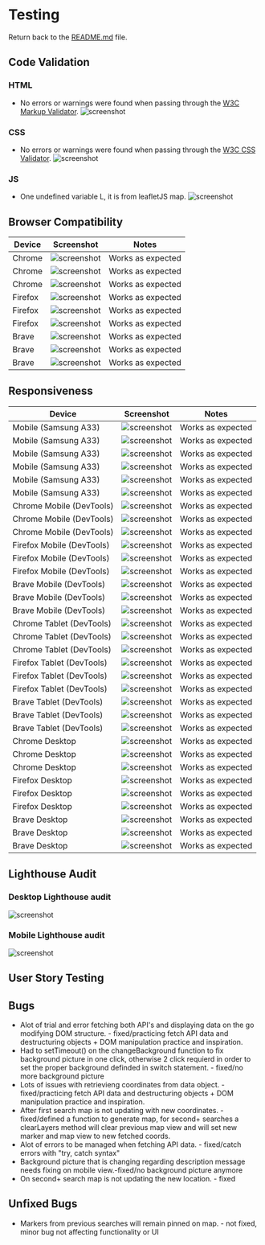 # Testing

Return back to the [README.md](README.md) file.


## Code Validation


### HTML
- No errors or warnings were found when passing through the [W3C Markup Validator](https://validator.w3.org/).
![screenshot](documentation/html-validation.jpg)


### CSS
- No errors or warnings were found when passing through the [W3C CSS Validator](https://jigsaw.w3.org/css-validator/).
![screenshot](documentation/css-validation.jpg)

### JS
- One undefined variable L, it is from leafletJS map.
![screenshot](documentation/jsint-validation.jpg)


## Browser Compatibility

| Device | Screenshot | Notes |
| --- | --- | --- |
| Chrome  | ![screenshot](documentation/chrome-desktop1.jpg) | Works as expected |
| Chrome  | ![screenshot](documentation/chrome-desktop2.jpg) | Works as expected |
| Chrome  | ![screenshot](documentation/chrome-desktop3.jpg) | Works as expected |
| Firefox  | ![screenshot](documentation/chrome-desktop1.jpg) | Works as expected |
| Firefox  | ![screenshot](documentation/chrome-desktop2.jpg) | Works as expected |
| Firefox  | ![screenshot](documentation/chrome-desktop3.jpg) | Works as expected |
| Brave  | ![screenshot](documentation/brave-desktop1.jpg) | Works as expected |
| Brave  | ![screenshot](documentation/brave-desktop2.jpg) | Works as expected |
| Brave  | ![screenshot](documentation/brave-desktop3.jpg) | Works as expected |

## Responsiveness

| Device | Screenshot | Notes |
| --- | --- | --- |
| Mobile (Samsung A33) | ![screenshot](documentation/mobile.jpg) | Works as expected |
| Mobile (Samsung A33) | ![screenshot](documentation/mobile1.jpg) | Works as expected |
| Mobile (Samsung A33) | ![screenshot](documentation/mobile2.jpg) | Works as expected |
| Mobile (Samsung A33) | ![screenshot](documentation/mobile3.jpg) | Works as expected |
| Mobile (Samsung A33) | ![screenshot](documentation/mobile4.jpg) | Works as expected |
| Mobile (Samsung A33) | ![screenshot](documentation/mobile5.jpg) | Works as expected |
| Chrome Mobile (DevTools) | ![screenshot](documentation/chrome-mobile1.jpg) | Works as expected |
| Chrome Mobile (DevTools) | ![screenshot](documentation/chrome-mobile2.jpg) | Works as expected |
| Chrome Mobile (DevTools) | ![screenshot](documentation/chrome-mobile3.jpg) | Works as expected |
| Firefox Mobile (DevTools) | ![screenshot](documentation/firefox-mobile1.jpg) | Works as expected |
| Firefox Mobile (DevTools) | ![screenshot](documentation/firefox-mobile2.jpg) | Works as expected |
| Firefox Mobile (DevTools) | ![screenshot](documentation/firefox-mobile3.jpg) | Works as expected |
| Brave Mobile (DevTools) | ![screenshot](documentation/brave-mobile1.jpg) | Works as expected |
| Brave Mobile (DevTools) | ![screenshot](documentation/brave-mobile2.jpg) | Works as expected |
| Brave Mobile (DevTools) | ![screenshot](documentation/brave-mobile3.jpg) | Works as expected |
| Chrome Tablet (DevTools) | ![screenshot](documentation/chrome-tablet1.jpg) | Works as expected |
| Chrome Tablet (DevTools) | ![screenshot](documentation/chrome-tablet2.jpg) | Works as expected |
| Chrome Tablet (DevTools) | ![screenshot](documentation/chrome-tablet3.jpg) | Works as expected |
| Firefox Tablet (DevTools) | ![screenshot](documentation/firefox-tablet1.jpg) | Works as expected |
| Firefox Tablet (DevTools) | ![screenshot](documentation/firefox-tablet2.jpg) | Works as expected |
| Firefox Tablet (DevTools) | ![screenshot](documentation/firefox-tablet3.jpg) | Works as expected |
| Brave Tablet (DevTools) | ![screenshot](documentation/brave-tablet1.jpg) | Works as expected |
| Brave Tablet (DevTools) | ![screenshot](documentation/brave-tablet2.jpg) | Works as expected |
| Brave Tablet (DevTools) | ![screenshot](documentation/brave-tablet3.jpg) | Works as expected |
| Chrome Desktop | ![screenshot](documentation/chrome-desktop1.jpg) | Works as expected |
| Chrome Desktop | ![screenshot](documentation/chrome-desktop2.jpg) | Works as expected |
| Chrome Desktop | ![screenshot](documentation/chrome-desktop3.jpg) | Works as expected |
| Firefox Desktop | ![screenshot](documentation/chrome-desktop1.jpg) | Works as expected |
| Firefox Desktop | ![screenshot](documentation/chrome-desktop2.jpg) | Works as expected |
| Firefox Desktop | ![screenshot](documentation/chrome-desktop3.jpg) | Works as expected |
| Brave Desktop | ![screenshot](documentation/brave-desktop1.jpg) | Works as expected |
| Brave Desktop | ![screenshot](documentation/brave-desktop2.jpg) | Works as expected |
| Brave Desktop | ![screenshot](documentation/brave-desktop3.jpg) | Works as expected |



## Lighthouse Audit
### Desktop Lighthouse audit
![screenshot](documentation/lighthouse-desktop.jpg)
### Mobile Lighthouse audit 
![screenshot](documentation/lighthouse-mobile.jpg)


## User Story Testing


## Bugs

- Alot of trial and error fetching both API's and displaying data on the go modifying DOM structure. - fixed/practicing fetch API data and destructuring objects + DOM manipulation practice and inspiration.
- Had to setTimeout() on the changeBackground function to fix background picture in one click, otherwise 2 click requierd in order to set the proper background definded in switch statement. - fixed/no more background picture
- Lots of issues with retrievieng coordinates from data object. - fixed/practicing fetch API data and destructuring objects + DOM manipulation practice and inspiration.
- After first search map is not updating with new coordinates. - fixed/defined a function to generate map, for second+ searches a clearLayers method will clear previous map view and will set new marker and map view to new fetched coords.
- Alot of errors to be managed when fetching API data. - fixed/catch errors with "try, catch syntax"
- Background picture that is changing regarding description message needs fixing on mobile view.-fixed/no background picture anymore
- On second+ search map is not updating the new location. - fixed

## Unfixed Bugs

- Markers from previous searches will remain pinned on map. - not fixed, minor bug not affecting functionality or UI
